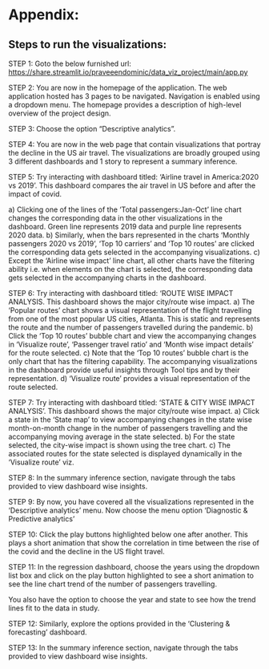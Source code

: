 # Appendix: 

## Steps to run the visualizations:
STEP 1:
Goto the below furnished url:
https://share.streamlit.io/praveeendominic/data_viz_project/main/app.py

 STEP 2:
You are now in the homepage of the application. The web application hosted has 3 pages to be navigated. Navigation is enabled using a dropdown menu. The homepage provides a description of high-level overview of the project design.

STEP 3:
Choose the option “Descriptive analytics”.

STEP 4:
You are now in the web page that contain visualizations that portray the decline in the US air travel. The visualizations are broadly grouped using 3 different dashboards and 1 story to represent a summary inference.

STEP 5:
Try interacting with dashboard titled: ‘Airline travel in America:2020 vs 2019’. This dashboard compares the air travel in US before and after the impact of covid.

a)	Clicking one of the lines of the ‘Total passengers:Jan-Oct’ line chart changes the corresponding data in the other visualizations in the dashboard. Green line represents 2019 data and purple line represents 2020 data.
b)	Similarly, when the bars represented in the charts ‘Monthly passengers 2020 vs 2019’, ‘Top 10 carriers’ and ‘Top 10 routes’ are clicked the corresponding data gets selected in the accompanying visualizations.
c)	Except the ‘Airline wise impact’ line chart, all other charts have the filtering ability i.e. when elements on the chart is selected, the corresponding data gets selected in the accompanying charts in the dashboard.

STEP 6:
Try interacting with dashboard titled: ‘ROUTE WISE IMPACT ANALYSIS. This dashboard shows the major city/route wise impact. 
a)	The ‘Popular routes’ chart shows a visual representation of the flight travelling from one of the most popular US cities, Atlanta. This is static and represents the route and the number of passengers travelled during the pandemic.
b)	Click the ‘Top 10 routes’ bubble chart and view the accompanying changes in ‘Visualize route’, ‘Passenger travel ratio’ and ‘Month wise impact details’ for the route selected.
c)	Note that the ‘Top 10 routes’ bubble chart is the only chart that has the filtering capability. The accompanying visualizations in the dashboard provide useful insights through Tool tips and by their representation. 
d)	‘Visualize route’ provides a visual representation of the route selected.

STEP 7:
Try interacting with dashboard titled: ‘STATE & CITY WISE IMPACT ANALYSIS’. This dashboard shows the major city/route wise impact. 
a)	Click a state in the ‘State map’ to view accompanying changes in the state wise month-on-month change in the number of passengers travelling and the accompanying moving average in the state selected.
b)	For the state selected, the city-wise impact is shown using the tree chart.
c)	The associated routes for the state selected is displayed dynamically in the ‘Visualize route’ viz.

STEP 8:
In the summary inference section, navigate through the tabs provided to view dashboard wise insights.

STEP 9:
By now, you have covered all the visualizations represented in the ‘Descriptive analytics’ menu. Now choose the menu option ‘Diagnostic & Predictive analytics’ 

 STEP 10:
  Click the play buttons highlighted below one after another. This plays a short animation that show the correlation in time between the rise of the covid and the decline in the US flight travel.
 


STEP 11:
In the regression dashboard, choose the years using the dropdown list box and click on the play button highlighted to see a short animation to see the line chart trend of the number of passengers travelling.
 

You also have the option to choose the year and state to see how the trend lines fit to the data in study.

STEP 12:
Similarly, explore the options provided in the ‘Clustering & forecasting’ dashboard.

STEP 13:
In the summary inference section, navigate through the tabs provided to view dashboard wise insights.


